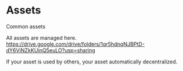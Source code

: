 # Assets
Common assets

All assets are managed here.
https://drive.google.com/drive/folders/1qr5hdnqNJBPtD-dY6ViNZkKUinQ5euLO?usp=sharing

If your asset is used by others, your asset automatically decentralized.